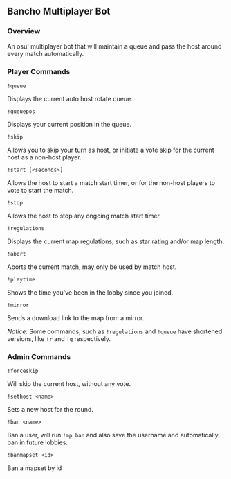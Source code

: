 ## Bancho Multiplayer Bot

### Overview
An osu! multiplayer bot that will maintain a queue and pass the host around every match automatically.

### Player Commands

`!queue`

Displays the current auto host rotate queue.

`!queuepos`

Displays your current position in the queue.

`!skip`

Allows you to skip your turn as host, or initiate a vote skip for the current host as a non-host player.

`!start [<seconds>]`

Allows the host to start a match start timer, or for the non-host players to vote to start the match.

`!stop`

Allows the host to stop any ongoing match start timer.

`!regulations`

Displays the current map regulations, such as star rating and/or map length.

`!abort`

Aborts the current match, may only be used by match host.

`!playtime`

Shows the time you've been in the lobby since you joined.

`!mirror`

Sends a download link to the map from a mirror.

*Notice:* Some commands, such as `!regulations` and `!queue` have shortened versions, like `!r` and `!q` respectively.

### Admin Commands

`!forceskip`

Will skip the current host, without any vote.

`!sethost <name>`

Sets a new host for the round.

`!ban <name>`

Ban a user, will run `!mp ban` and also save the username and automatically ban in future lobbies.

`!banmapset <id>`

Ban a mapset by id
